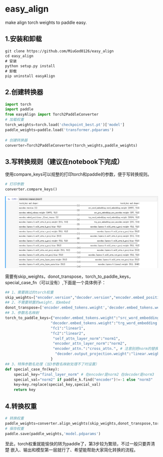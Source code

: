 # easy_align
make align torch weights to paddle easy.

## 1.安装和卸载

```shell
git clone https://github.com/MiuGod0126/easy_align
cd easy_align
# 安装 
python setup.py install
# 卸载
pip uninstall easyAlign
```

## 2.创建转换器

```python
import torch
import paddle
from easyAlign import Torch2PaddleConverter
# 加载权重
torch_weights=torch.load('checkpoint_best.pt')['model']
paddle_weights=paddle.load('transformer.pdparams')

# 创建转换器
converter=Torch2PaddleConverter(torch_weights,paddle_weights)
```

## 3.写转换规则（建议在notebook下完成）

使用compare_keys可以规整的打印torch和paddle的参数，便于写转换规则。

```python
# 打印参数
converter.compare_keys()
```

![](./imgs/compare_key.png)

需要有skip_weights，donot_transpose，torch_to_paddle_keys，special_case_fn（可以没有）,下面是一个具体例子：

```python
## 1、需要跳过的torch权重
skip_weights=["encoder.version","decoder.version","encoder.embed_positions._float_tensor","decoder.embed_positions._float_tensor"] 
## 2、不需要转置的weight，如embed
donot_transpose=['encoder.embed_tokens.weight','decoder.embed_tokens.weight'] 
## 3、参数名名映射 
torch_to_paddle_keys={"encoder.embed_tokens.weight":"src_word_embedding.word_embedding.weight",
                     "decoder.embed_tokens.weight":"trg_word_embedding.word_embedding.weight",
                     "fc1":"linear1",
                     "fc2":"linear2",
                      "self_attn_layer_norm":"norm1",
                      "encoder_attn_layer_norm":"norm2",
                      "encoder_attn.":"cross_attn.", # 注意别把norm的替换掉了
                       "decoder.output_projection.weight":"linear.weight"
                     }
## 3、特殊参数名处理（当3参数名映射处理不了时设置）
def special_case_fn(key):
    special_key="final_layer_norm" # 在encoder是norm2 在decoder是norm3
    special_val="norm2" if paddle_k.find("encoder")!=-1 else "norm3"
    key=key.replace(special_key,special_val)
    return key
```

## 4.转换权重

```python
# 转换权重
paddle_weights=converter.align_weights(skip_weights,donot_transpose,torch_to_paddle_keys,special_case_fn)
# 保存权重
paddle.save(paddle_weights,'model.pdparams')
```



至此，torch权重就能愉快的转为paddle了，第3步较为繁琐，不过一般只要弄清楚 嵌入、输出和模型第一层就行了、希望能帮助大家简化转换的流程。
